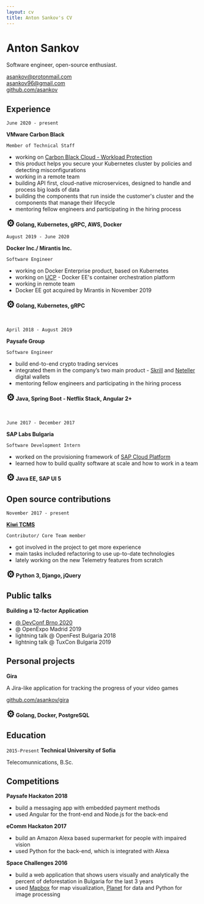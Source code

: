 ```yaml
---
layout: cv
title: Anton Sankov's CV
---
```

# Anton Sankov
Software engineer, open-source enthusiast.
<div id="webaddress"><a href="mailto:asankov@protonmail.com">asankov@protonmail.com</a></div>
<div id="webaddress"><a href="mailto:asankov96+cv@gmail.com">asankov96@gmail.com</a></div>
<div id="webaddress"><a href="https://github.com/asankov">github.com/asankov</a></div>


## Experience

`June 2020 - present`

__VMware Carbon Black__

`Member of Technical Staff`

* working on [Carbon Black Cloud - Workload Protection](https://www.carbonblack.com/products/vmware-carbon-black-cloud-workload/)
* this product helps you secure your Kubernetes cluster by policies and detecting misconfigurations
* working in a remote team
* building API first, cloud-native microservices, designed to handle and process big loads of data
* building the components that run inside the customer's cluster and the components that manage their lifecycle
* mentoring fellow engineers and participating in the hiring process

__<span style="font-size: 24px">⚙</span> Golang, Kubernetes, gRPC, AWS, Docker__

`August 2019 - June 2020`

__Docker Inc./ Mirantis Inc.__

`Software Engineer`

* working on Docker Enterprise product, based on Kubernetes
* working on [UCP](https://docs.mirantis.com/docker-enterprise/v3.0/dockeree-products/ucp.html) - Docker EE's container orchestration platform
* working in remote team
* Docker EE got acquired by Mirantis in November 2019

__<span style="font-size: 24px">⚙</span> Golang, Kubernetes, gRPC__

<br>

`April 2018 - August 2019`

__Paysafe Group__

`Software Engineer`

* build end-to-end crypto trading services
* integrated them in the company’s two main product - [Skrill](https://www.skrill.com/en/) and [Neteller](https://www.neteller.com/en) digital wallets
* mentoring fellow engineers and participating in the hiring process

__<span style="font-size: 24px">⚙</span> Java, Spring Boot - Netflix Stack, Angular 2+__

<br>

`June 2017 - December 2017`

__SAP Labs Bulgaria__

`Software Development Intern`

* worked on the provisioning framework of [SAP Cloud Platform](https://www.sap.com/products/cloud-platform.html)
* learned how to build quality software at scale and how to work in a team

__<span style="font-size: 24px">⚙</span> Java EE, SAP UI 5__

## Open source contributions

`November 2017 - present`

__<a href="https://github.com/kiwitcms/kiwi/">Kiwi TCMS</a>__

`Contributor/ Core Team member`

* got involved in the project to get more experience
* main tasks included refactoring to use up-to-date technologies
* lately working on the new Telemetry features from scratch

__<span style="font-size: 24px">⚙</span> Python 3, Django, jQuery__

## Public talks

__Building a 12-factor Application__

* <a href="https://youtu.be/xyeXx2qtfLI" target="_blank"> @ DevConf Brno 2020 </a>
* @ OpenExpo Madrid 2019
* lightning talk @ OpenFest Bulgaria 2018
* lightning talk @ TuxCon Bulgaria 2019

## Personal projects

__Gira__

A Jira-like application for tracking the progress of your video games

<a href="https://github.com/asankov/gira" target="_blank"> github.com/asankov/gira </a>

__<span style="font-size: 24px">⚙</span> Golang, Docker, PostgreSQL__

## Education

`2015-Present`
__Technical University of Sofia__

Telecomunnications, B.Sc.


## Competitions

__Paysafe Hackaton 2018__

* build a messaging app with embedded payment methods
* used Angular for the front-end and Node.js for the back-end

__eComm Hackaton 2017__

* build an Amazon Alexa based supermarket for people with impaired vision
* used Python for the back-end, which is integrated with Alexa

__Space Challenges 2016__

* build a web application that shows users visually and analytically the percent of deforestation in Bulgaria for the last 3 years
* used <a href="https://www.mapbox.com/">Mapbox</a> for map visualization, <a href="https://www.planet.com/">Planet</a> for data and Python for image processing


<!-- ### Footer

Last updated: May 2013 -->


